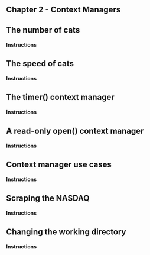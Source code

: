 ## Chapter 2 - Context Managers


## The number of cats

#### Instructions


## The speed of cats

#### Instructions


## The timer() context manager

#### Instructions


## A read-only open() context manager

#### Instructions


## Context manager use cases

#### Instructions


## Scraping the NASDAQ

#### Instructions


## Changing the working directory

#### Instructions